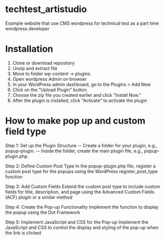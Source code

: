 # techtest_artistudio
Example website that use CMS wordpress for technical test as a part time wordpress developer

# Installation
1. Clone or download repository
2. Unzip and extract file
3. Move to folder wp-content -> plugins
4. Open wordpress Admin on browser
5. In your WordPress admin dashboard, go to the Plugins > Add New
6. Click on the "Upload Plugin" button.
7. Choose the zip file you created earlier and click "Install Now."
8. After the plugin is installed, click "Activate" to activate the plugin

# How to make pop up and custom field type
Step 1: Set up the Plugin Structure
-- Create a folder for your plugin, e.g., popup-plugin.
-- Inside the folder, create the main plugin file, e.g., popup-plugin.php.

Step 2: Define Custom Post Type
In the popup-plugin.php file, register a custom post type for the popups using the WordPress register_post_type function

Step 3: Add Custom Fields
Extend the custom post type to include custom fields for title, description, and page using the Advanced Custom Fields (ACF) plugin or a similar method

Step 4: Create the Pop-up Functionality
Implement the function to display the popup using the Dot Framework

Step 5: Implement JavaScript and CSS for the Pop-up
Implement the JavaScript and CSS to control the display and styling of the pop-up when the link is clicked